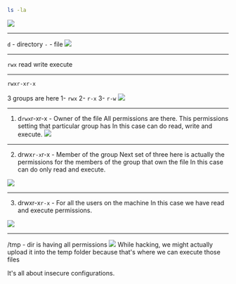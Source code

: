 ```bash
ls -la
```
![](01-ls-la.png)

---
`d` - directory
`-` - file
![](02-dir-file.png)

---
`rwx`
read write execute

---
```bash
rwxr-xr-x
```
3 groups are here
1- `rwx` 2- `r-x` 3- `r-w`
![](08-3groups.png)

---
1. d`rwx`r-xr-x - Owner of the file
All permissions are there.
This permissions setting that particular group has
In this case can do read, write and execute.
![](03-rwx.png)

---

2. drwx`r-x`r-x - Member of the group
Next set of three here is actually the permissions for the members of the group that own the file
In this case can do only read and execute.

![](04-group-members.png)

---
3. drwxr-x`r-x` - For all the users on the machine
In this case we have read and execute permissions.

![](05-local-users.png)

---
/tmp - dir is having all permissions
![](06-tmp.png)
While hacking, we might actually upload it into the temp folder because that's where we can execute those files

It's all about insecure configurations.

